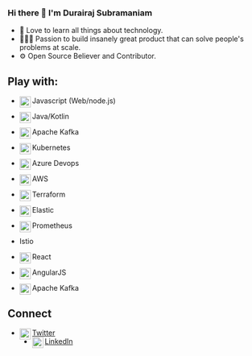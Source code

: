 ### Hi there 👋 I'm Durairaj Subramaniam

- 📖 Love to learn all things about technology.
- 👷🏻‍♂️ Passion to build insanely great product that can solve people's problems at scale.
- ⚙ Open Source Believer and Contributor.

## Play with:
- Javascript (Web/node.js)<img align="left" alt="javascript" width="22px" src="https://cdn.jsdelivr.net/npm/simple-icons@v3/icons/javascript.svg"/>
- Java/Kotlin<img align="left" alt="android" width="22px" src="https://cdn.jsdelivr.net/npm/simple-icons@v3/icons/android.svg"/>

- Apache Kafka<img align="left" alt="android" width="22px" src="https://cdn.jsdelivr.net/npm/simple-icons@v3/icons/apachekafka.svg"/>

- Kubernetes<img align="left" alt="android" width="22px" src="https://cdn.jsdelivr.net/npm/simple-icons@v3/icons/kubernetes.svg"/>
- Azure Devops<img align="left" alt="android" width="22px" src="https://cdn.jsdelivr.net/npm/simple-icons@v3/icons/azuredevops.svg"/>
- AWS<img align="left" alt="android" width="22px" src="https://cdn.jsdelivr.net/npm/simple-icons@v3/icons/amazonaws.svg"/>
- Terraform<img align="left" alt="android" width="22px" src="https://cdn.jsdelivr.net/npm/simple-icons@v3/icons/terraform.svg"/>
- Elastic<img align="left" alt="android" width="22px" src="https://cdn.jsdelivr.net/npm/simple-icons@v3/icons/elastic.svg"/>
- Prometheus<img align="left" alt="android" width="22px" src="https://cdn.jsdelivr.net/npm/simple-icons@v3/icons/prometheus.svg"/>
- Istio

- React<img align="left" alt="android" width="22px" src="https://cdn.jsdelivr.net/npm/simple-icons@v3/icons/react.svg"/>
- AngularJS<img align="left" alt="android" width="22px" src="https://cdn.jsdelivr.net/npm/simple-icons@v3/icons/angularjs.svg"/>
- Apache Kafka<img align="left" alt="android" width="22px" src="https://cdn.jsdelivr.net/npm/simple-icons@v3/icons/apachekafka.svg"/>

## Connect

- [Twitter<img align="left" alt="xcodingwithalfian | Twitter" width="22px" src="https://cdn.jsdelivr.net/npm/simple-icons@v3/icons/twitter.svg"/>][twitter] 
- [LinkedIn<img align="left" alt="xcodingwithalfian | LinkedIn" width="22px" src="https://cdn.jsdelivr.net/npm/simple-icons@v3/icons/linkedin.svg"/>][linkedin] 

[twitter]: https://twitter.com/_Durairaj_
[linkedin]: https://linkedin.com/in/durairajsubramaniam
